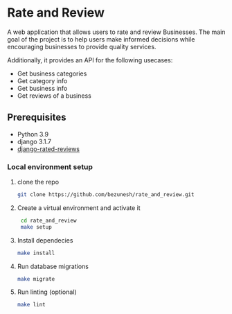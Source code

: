 # Rate and Review

A web application that allows users to rate and review Businesses. The main goal of the project is to help users make informed decisions while encouraging businesses to provide quality services.

Additionally, it provides an API for the following usecases:

- Get business categories
- Get category info
- Get business info
- Get reviews of a business
  
## Prerequisites

- Python 3.9
- django 3.1.7
- [django-rated-reviews](https://django-rated-reviews.readthedocs.io/en/latest/index.html)

### Local environment setup

1. clone the repo

   ```bash
   git clone https://github.com/bezunesh/rate_and_review.git
   ```

2. Create a virtual environment and activate it

   ```bash
    cd rate_and_review
    make setup
    ```

3. Install dependecies

    ```bash
    make install
    ```

4. Run database migrations

    ```bash
    make migrate
    ```

5. Run linting (optional)

    ```bash
    make lint
    ```
